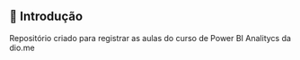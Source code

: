 ## 🔎 Introdução

Repositório criado para registrar as aulas do curso de Power BI Analitycs da dio.me
